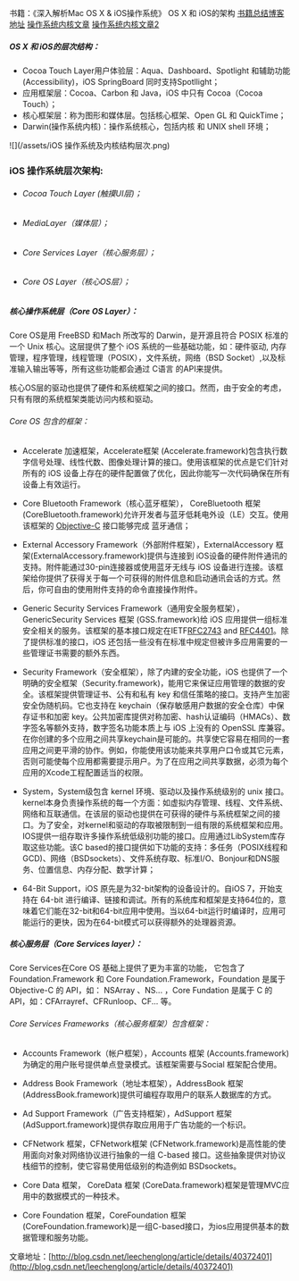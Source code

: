 书籍：《深入解析Mac OS X & iOS操作系统》  OS X 和 iOS的架构
[书籍总结博客地址](http://blog.csdn.net/leechenglong/article/details/40372401)
[操作系统内核文章](http://www.jianshu.com/u/360a4cffa818)
[操作系统内核文章2](http://blog.okeyang.com/blog/2015/07/24/shen-ru-jie-xi-mac-os-x-and-ioscao-zuo-xi-tong--du-shu-bi-ji/)
##### OS X 和 iOS的层次结构：

* Cocoa Touch Layer用户体验层：Aqua、Dashboard、Spotlight 和辅助功能\(Accessibility\)，iOS SpringBoard 同时支持Spotllight；
* 应用框架层：Cocoa、Carbon 和 Java，iOS 中只有 Cocoa（Cocoa Touch）；
* 核心框架层：称为图形和媒体层。包括核心框架、Open GL 和 QuickTime；
* Darwin\(操作系统内核\)：操作系统核心，包括内核 和 UNIX shell 环境；

![](/assets/iOS 操作系统及内核结构层次.png)

### iOS 操作系统层次架构:

* ###### Cocoa Touch Layer \(触摸UI层\)；
* ###### MediaLayer（媒体层）；
* ###### Core Services Layer（核心服务层）；
* ###### Core OS Layer（核心OS层）；

##### 核心操作系统层（Core OS Layer）：

Core OS是用 FreeBSD 和Mach 所改写的 Darwin，是开源且符合 POSIX 标准的一个 Unix 核心。这层提供了整个 iOS 系统的一些基础功能，如：硬件驱动, 内存管理，程序管理，线程管理（POSIX），文件系统，网络（BSD Socket）,以及标准输入输出等等，所有这些功能都会通过 C语言 的API来提供。

核心OS层的驱动也提供了硬件和系统框架之间的接口。然而，由于安全的考虑，只有有限的系统框架类能访问内核和驱动。

###### Core OS 包含的框架：

* Accelerate 加速框架，Accelerate框架 \(Accelerate.framework\)包含执行数字信号处理、线性代数、图像处理计算的接口。使用该框架的优点是它们针对所有的 iOS 设备上存在的硬件配置做了优化，因此你能写一次代码确保在所有设备上有效运行。

* Core Bluetooth Framework（核心蓝牙框架）， CoreBluetooth 框架 \(CoreBluetooth.framework\)允许开发者与蓝牙低耗电外设（LE）交互。使用该框架的 [Objective-C](http://lib.csdn.net/base/objective-c) 接口能够完成 蓝牙通信；

* External Accessory Framework（外部附件框架），ExternalAccessory 框架\(ExternalAccessory.framework\)提供与连接到 iOS设备的硬件附件通讯的支持。附件能通过30-pin连接器或使用蓝牙无线与 iOS 设备进行连接。该框架给你提供了获得关于每一个可获得的附件信息和启动通讯会话的方式。然后，你可自由的使用附件支持的命令直接操作附件。

* Generic Security Services Framework（通用安全服务框架），GenericSecurity Services 框架 \(GSS.framework\)给 iOS 应用提供一组标准安全相关的服务。该框架的基本接口规定在IETF[RFC2743](http://www.ietf.org/rfc/rfc2743.txt) and [RFC4401](http://tools.ietf.org/html/rfc4401)。除了提供标准的接口，iOS 还包括一些没有在标准中规定但被许多应用需要的一些管理证书需要的额外东西。

* Security Framework（安全框架），除了内建的安全功能，iOS 也提供了一个明确的安全框架（Security.framework\)，能用它来保证应用管理的数据的安全。该框架提供管理证书、公有和私有 key 和信任策略的接口。支持产生加密安全伪随机码。它也支持在 keychain（保存敏感用户数据的安全仓库）中保存证书和加密 key。公共加密库提供对称加密、hash认证编码（HMACs）、数字签名等额外支持，数字签名功能本质上与 iOS 上没有的 OpenSSL 库兼容。在你创建的多个应用之间共享keychain是可能的。共享使它容易在相同的一套应用之间更平滑的协作。例如，你能使用该功能来共享用户口令或其它元素，否则可能使每个应用都需要提示用户。为了在应用之间共享数据，必须为每个应用的Xcode工程配置适当的权限。

* System，System级包含 kernel 环境、驱动以及操作系统级别的 unix 接口。kernel本身负责操作系统的每一个方面：如虚拟内存管理、线程、文件系统、网络和互联通信。在该层的驱动也提供在可获得的硬件与系统框架之间的接口。为了安全，对kernel和驱动的存取被限制到一组有限的系统框架和应用。IOS提供一组存取许多操作系统低级别功能的接口。应用通过LibSystem库存取这些功能。该C based的接口提供如下功能的支持：多任务（POSIX线程和GCD\)、网络（BSDsockets）、文件系统存取、标准I/O、Bonjour和DNS服务、位置信息、内存分配、数学计算；

* 64-Bit Support，iOS 原先是为32-bit架构的设备设计的。自iOS 7，开始支持在 64-bit 进行编译、链接和调试。所有的系统库和框架是支持64位的，意味着它们能在32-bit和64-bit应用中使用。当以64-bit运行时编译时，应用可能运行的更快，因为在64-bit模式可以获得额外的处理器资源。

##### 核心服务层（Core Services layer）：

Core Services在Core OS 基础上提供了更为丰富的功能， 它包含了 Foundation.Framework 和 Core Foundation.Framework，Foundation 是属于 Objective-C 的 API，如： NSArray 、NS... ，Core Fundation 是属于 C 的 API，如：CFArrayref、CFRunloop、CF... 等。

###### Core Services Frameworks（核心服务框架）包含框架：

* Accounts Framework（帐户框架），Accounts 框架 \(Accounts.framework\)为确定的用户账号提供单点登录模式。该框架需要与Social 框架配合使用。

* Address Book Framework（地址本框架），AddressBook 框架\(AddressBook.framework\)提供可编程存取用户的联系人数据库的方式。

* Ad Support Framework（广告支持框架），AdSupport 框架 \(AdSupport.framework\)提供存取应用用于广告功能的一个标识。

* CFNetwork 框架，CFNetwork框架 \(CFNetwork.framework\)是高性能的使用面向对象对网络协议进行抽象的一组 C-based 接口。这些抽象提供对协议栈细节的控制，使它容易使用低级别的构造例如 BSDsockets。

* Core Data 框架，  CoreData 框架 \(CoreData.framework\)框架是管理MVC应用中的数据模式的一种技术。

* Core Foundation 框架，CoreFoundation 框架 \(CoreFoundation.framework\)是一组C-based接口，为ios应用提供基本的数据管理和服务功能。

文章地址：[http://blog.csdn.net/leechenglong/article/details/40372401](http://blog.csdn.net/leechenglong/article/details/40372401)

